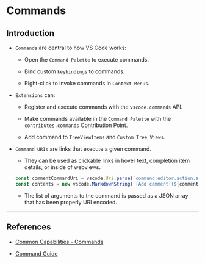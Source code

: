 # Commands

## Introduction

* `Commands` are central to how VS Code works:

    * Open the `Command Palette` to execute commands.
    
    * Bind custom `keybindings` to commands.
    
    * Right-click to invoke commands in `Context Menus`.

* `Extensions` can:

    * Register and execute commands with the `vscode.commands` API.

    * Make commands available in the `Command Palette` with the `contributes.commands` Contribution Point.

    * Add command to `TreeViewItems` and `Custom Tree Views`.

* `Command URIs` are links that execute a given command. 

    * They can be used as clickable links in hover text, completion item details, or inside of webviews.

    ```typescript
    const commentCommandUri = vscode.Uri.parse(`command:editor.action.addCommentLine`);
    const contents = new vscode.MarkdownString(`[Add comment](${commentCommandUri})`);
    ```

    * The list of arguments to the command is passed as a JSON array that has been properly URI encoded.


----

## References

* [Common Capabilities - Commands](https://code.visualstudio.com/api/extension-capabilities/common-capabilities)

* [Command Guide](https://code.visualstudio.com/api/extension-guides/command)